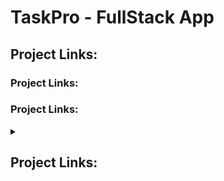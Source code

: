 # TaskPro - FullStack App
## Project Links:
### **Project Links**:
### Project Links:


<details>
<summary> <h2>Project Links: <h1></summary>
  <ul>
    <li>Item 1 </li>
    <li>Item 2 </li>
  </>
</details>



